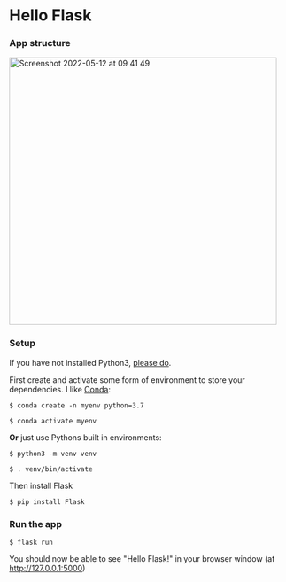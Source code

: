 # Hello Flask

### App structure

<img width="483" alt="Screenshot 2022-05-12 at 09 41 49" src="https://user-images.githubusercontent.com/20923607/168029847-bdb95508-6c63-4344-83da-9bb52140a601.png">


### Setup

If you have not installed Python3, [please do](https://www.python.org/downloads/).

First create and activate some form of environment to store your dependencies. I like [Conda](https://docs.conda.io/projects/conda/en/latest/user-guide/install/index.html):

```
$ conda create -n myenv python=3.7

$ conda activate myenv
```

**Or** just use Pythons built in environments:

```
$ python3 -m venv venv

$ . venv/bin/activate
```

Then install Flask

`$ pip install Flask`

### Run the app

`$ flask run`

You should now be able to see "Hello Flask!" in your browser window (at http://127.0.0.1:5000) 
